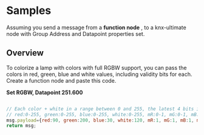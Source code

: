 # Samples

Assuming you send a message from a **function node** , to a knx-ultimate node with Group Address and Datapoint properties set.<br/>

## Overview

To colorize a lamp with colors with full RGBW support, you can pass the colors in red, green, blue and white values, including validity bits for each.<br/>
Create a function node and paste this code.<br/>

**Set RGBW, Datapoint 251.600**

```javascript

// Each color + white in a range between 0 and 255, the latest 4 bits in range 0 to 1
// red:0-255, green:0-255, blue:0-255, white:0-255, mR:0-1, mG:0-1, mB:0-1, mW:0-1
msg.payload={red:90, green:200, blue:30, white:120, mR:1, mG:1, mB:1, mW:1};
return msg;

```
